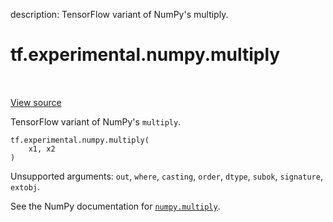 description: TensorFlow variant of NumPy's multiply.

<div itemscope itemtype="http://developers.google.com/ReferenceObject">
<meta itemprop="name" content="tf.experimental.numpy.multiply" />
<meta itemprop="path" content="Stable" />
</div>

# tf.experimental.numpy.multiply

<!-- Insert buttons and diff -->

<table class="tfo-notebook-buttons tfo-api nocontent" align="left">

</table>

<a target="_blank" href="/code/stable/tensorflow/python/ops/numpy_ops/np_math_ops.py">View source</a>



TensorFlow variant of NumPy's `multiply`.

<pre class="devsite-click-to-copy prettyprint lang-py tfo-signature-link">
<code>tf.experimental.numpy.multiply(
    x1, x2
)
</code></pre>



<!-- Placeholder for "Used in" -->

Unsupported arguments: `out`, `where`, `casting`, `order`, `dtype`, `subok`, `signature`, `extobj`.

See the NumPy documentation for [`numpy.multiply`](https://numpy.org/doc/1.16/reference/generated/numpy.multiply.html).